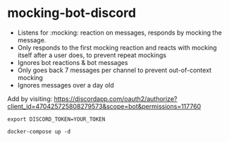 # mocking-bot-discord

- Listens for :mocking: reaction on messages, responds by mocking the message.
- Only responds to the first mocking reaction and reacts with mocking itself after a user does, to prevent repeat mockings
- Ignores bot reactions & bot messages
- Only goes back 7 messages per channel to prevent out-of-context mocking
- Ignores messages over a day old

Add by visiting: https://discordapp.com/oauth2/authorize?client_id=470425725808279573&scope=bot&permissions=117760

`export DISCORD_TOKEN=YOUR_TOKEN`

`docker-compose up -d`
